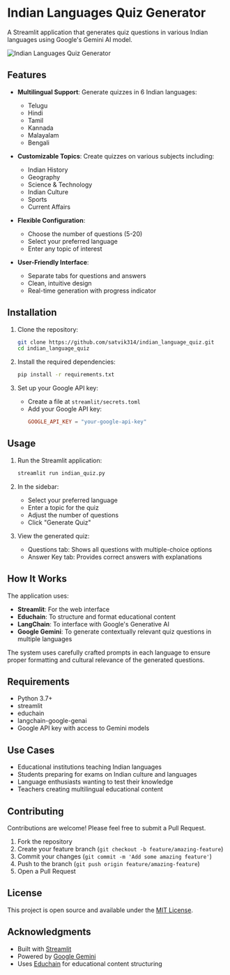 # Indian Languages Quiz Generator

A Streamlit application that generates quiz questions in various Indian languages using Google's Gemini AI model.

![Indian Languages Quiz Generator](https://i.imgur.com/JQXpJXB.png)

## Features

- **Multilingual Support**: Generate quizzes in 6 Indian languages:
  - Telugu
  - Hindi
  - Tamil
  - Kannada
  - Malayalam
  - Bengali

- **Customizable Topics**: Create quizzes on various subjects including:
  - Indian History
  - Geography
  - Science & Technology
  - Indian Culture
  - Sports
  - Current Affairs

- **Flexible Configuration**:
  - Choose the number of questions (5-20)
  - Select your preferred language
  - Enter any topic of interest

- **User-Friendly Interface**:
  - Separate tabs for questions and answers
  - Clean, intuitive design
  - Real-time generation with progress indicator

## Installation

1. Clone the repository:
   ```bash
   git clone https://github.com/satvik314/indian_language_quiz.git
   cd indian_language_quiz
   ```

2. Install the required dependencies:
   ```bash
   pip install -r requirements.txt
   ```

3. Set up your Google API key:
   - Create a file at `streamlit/secrets.toml`
   - Add your Google API key:
     ```toml
     GOOGLE_API_KEY = "your-google-api-key"
     ```

## Usage

1. Run the Streamlit application:
   ```bash
   streamlit run indian_quiz.py
   ```

2. In the sidebar:
   - Select your preferred language
   - Enter a topic for the quiz
   - Adjust the number of questions
   - Click "Generate Quiz"

3. View the generated quiz:
   - Questions tab: Shows all questions with multiple-choice options
   - Answer Key tab: Provides correct answers with explanations

## How It Works

The application uses:
- **Streamlit**: For the web interface
- **Educhain**: To structure and format educational content
- **LangChain**: To interface with Google's Generative AI
- **Google Gemini**: To generate contextually relevant quiz questions in multiple languages

The system uses carefully crafted prompts in each language to ensure proper formatting and cultural relevance of the generated questions.

## Requirements

- Python 3.7+
- streamlit
- educhain
- langchain-google-genai
- Google API key with access to Gemini models

## Use Cases

- Educational institutions teaching Indian languages
- Students preparing for exams on Indian culture and languages
- Language enthusiasts wanting to test their knowledge
- Teachers creating multilingual educational content

## Contributing

Contributions are welcome! Please feel free to submit a Pull Request.

1. Fork the repository
2. Create your feature branch (`git checkout -b feature/amazing-feature`)
3. Commit your changes (`git commit -m 'Add some amazing feature'`)
4. Push to the branch (`git push origin feature/amazing-feature`)
5. Open a Pull Request

## License

This project is open source and available under the [MIT License](LICENSE).

## Acknowledgments

- Built with [Streamlit](https://streamlit.io/)
- Powered by [Google Gemini](https://ai.google.dev/)
- Uses [Educhain](https://github.com/educhain-official/educhain) for educational content structuring